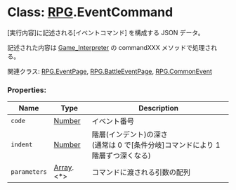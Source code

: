 # Class: [RPG](RPG.md).EventCommand

[実行内容]に記述される[イベントコマンド] を構成する JSON データ。

記述された内容は [Game_Interpreter](Game_Interpreter.md) の commandXXX メソッドで処理される。

関連クラス: [RPG.EventPage](RPG.EventPage.md), [RPG.BattleEventPage](RPG.BattleEventPage.md), [RPG.CommonEvent](RPG.CommonEvent.md)

### Properties:

| Name         | Type                         | Description                                                                          |
| ------------ | ---------------------------- | ------------------------------------------------------------------------------------ |
| `code`       | [Number](Number.md)          | イベント番号                                                                         |
| `indent`     | [Number](Number.md)          | 階層(インデント)の深さ<br />(通常は 0 で[条件分岐]コマンドにより 1 階層ずつ深くなる) |
| `parameters` | [Array](Array.md).&lt;\*&gt; | コマンドに渡される引数の配列                                                         |
